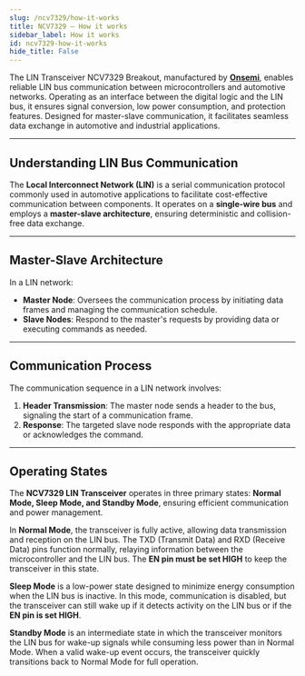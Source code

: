 ```yaml
---
slug: /ncv7329/how-it-works 
title: NCV7329 – How it works
sidebar_label: How it works
id: ncv7329-how-it-works 
hide_title: False
---  
```


The LIN Transceiver NCV7329 Breakout, manufactured by [**Onsemi**](https://www.onsemi.com/products/interfaces/wired-transceivers-modems/NCV7329), enables reliable LIN bus communication between microcontrollers and automotive networks. Operating as an interface between the digital logic and the LIN bus, it ensures signal conversion, low power consumption, and protection features. Designed for master-slave communication, it facilitates seamless data exchange in automotive and industrial applications.

<CenteredImage src="/img/ncv7329/ncvonboard.png" alt="jp1" caption="NCV7329 on the board"/>

---

## Understanding LIN Bus Communication

The **Local Interconnect Network (LIN)** is a serial communication protocol commonly used in automotive applications to facilitate cost-effective communication between components. It operates on a **single-wire bus** and employs a **master-slave architecture**, ensuring deterministic and collision-free data exchange.

---

## Master-Slave Architecture

In a LIN network:

- **Master Node**: Oversees the communication process by initiating data frames and managing the communication schedule.
- **Slave Nodes**: Respond to the master's requests by providing data or executing commands as needed.

<CenteredImage src="/img/ncv7329/typapp.png" alt="app" caption="NCV7329 typical application"/>

---

## Communication Process

The communication sequence in a LIN network involves:

1. **Header Transmission**: The master node sends a header to the bus, signaling the start of a communication frame.
2. **Response**: The targeted slave node responds with the appropriate data or acknowledges the command.

---

## Operating States

The **NCV7329 LIN Transceiver** operates in three primary states: **Normal Mode, Sleep Mode, and Standby Mode**, ensuring efficient communication and power management.

In **Normal Mode**, the transceiver is fully active, allowing data transmission and reception on the LIN bus. The TXD (Transmit Data) and RXD (Receive Data) pins function normally, relaying information between the microcontroller and the LIN bus. The **EN pin must be set HIGH** to keep the transceiver in this state.

**Sleep Mode** is a low-power state designed to minimize energy consumption when the LIN bus is inactive. In this mode, communication is disabled, but the transceiver can still wake up if it detects activity on the LIN bus or if the **EN pin is set HIGH**.

**Standby Mode** is an intermediate state in which the transceiver monitors the LIN bus for wake-up signals while consuming less power than in Normal Mode. When a valid wake-up event occurs, the transceiver quickly transitions back to Normal Mode for full operation.

<CenteredImage src="/img/ncv7329/opstates.png" alt="op" caption="NCV7329 operating state diagram"/>